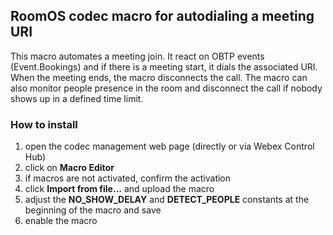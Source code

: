 ## RoomOS codec macro for autodialing a meeting URI

This macro automates a meeting join. It react on OBTP events (Event.Bookings)
and if there is a meeting start, it dials the associated URI. When the meeting ends,
the macro disconnects the call. The macro can also monitor people presence in the room
and disconnect the call if nobody shows up in a defined time limit.

### How to install
1. open the codec management web page (directly or via Webex Control Hub)
2. click on **Macro Editor**
3. if macros are not activated, confirm the activation
4. click **Import from file...** and upload the macro
5. adjust the **NO_SHOW_DELAY** and **DETECT_PEOPLE** constants at the beginning of the macro and save
6. enable the macro
